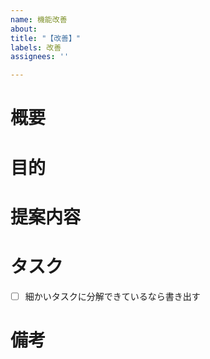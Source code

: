 ```yaml
---
name: 機能改善
about: 
title: "【改善】"
labels: 改善
assignees: ''

---
```


# 概要

# 目的

# 提案内容

# タスク
- [ ] 細かいタスクに分解できているなら書き出す

# 備考
